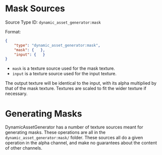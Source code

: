 # Mask Sources

Source Type ID: `dynamic_asset_generator:mask`

Format:

```json
{
    "type": "dynamic_asset_generator:mask",
    "mask": {   },
    "input": {   }
}
```

* `mask` is a texture source used for the mask texture.
* `input` is a texture source used for the input texture.

The output texture will be identical to the input, with its alpha multiplied by that of the mask texture. Textures are scaled to fit the wider texture if necessary.

# Generating Masks

DynamicAssetGenerator has a number of texture sources meant for generating masks. These operations are all in the `dynamic_asset_generator:mask/` folder. These sources all do a given operation in the alpha channel, and make no guarantees about the content of other channels.